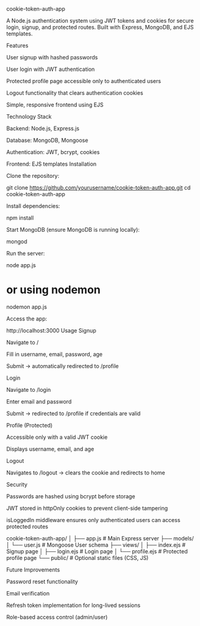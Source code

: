 cookie-token-auth-app

A Node.js authentication system using JWT tokens and cookies for secure login, signup, and protected routes. Built with Express, MongoDB, and EJS templates.

Features

User signup with hashed passwords

User login with JWT authentication

Protected profile page accessible only to authenticated users

Logout functionality that clears authentication cookies

Simple, responsive frontend using EJS

Technology Stack

Backend: Node.js, Express.js

Database: MongoDB, Mongoose

Authentication: JWT, bcrypt, cookies

Frontend: EJS templates
Installation

Clone the repository:

git clone https://github.com/yourusername/cookie-token-auth-app.git
cd cookie-token-auth-app


Install dependencies:

npm install


Start MongoDB (ensure MongoDB is running locally):

mongod


Run the server:

node app.js
# or using nodemon
nodemon app.js


Access the app:

http://localhost:3000
Usage
Signup

Navigate to /

Fill in username, email, password, age

Submit → automatically redirected to /profile

Login

Navigate to /login

Enter email and password

Submit → redirected to /profile if credentials are valid

Profile (Protected)

Accessible only with a valid JWT cookie

Displays username, email, and age

Logout

Navigates to /logout → clears the cookie and redirects to home

Security

Passwords are hashed using bcrypt before storage

JWT stored in httpOnly cookies to prevent client-side tampering

isLoggedIn middleware ensures only authenticated users can access protected routes

cookie-token-auth-app/
│
├── app.js               # Main Express server
├── models/
│   └── user.js          # Mongoose User schema
├── views/
│   ├── index.ejs        # Signup page
│   ├── login.ejs        # Login page
│   └── profile.ejs      # Protected profile page
└── public/              # Optional static files (CSS, JS)

Future Improvements

Password reset functionality

Email verification

Refresh token implementation for long-lived sessions

Role-based access control (admin/user)
